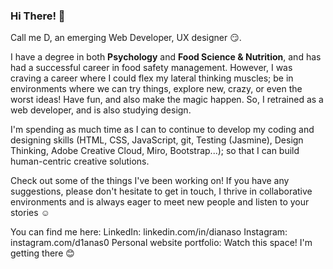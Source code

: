 ### Hi There! 👋

Call me D, an emerging Web Developer, UX designer :smirk:.

I have a degree in both **Psychology** and **Food Science & Nutrition**, and has had a successful career in food safety management. However, I was craving a career where I could flex my lateral thinking muscles; be in environments where we can try things, explore new, crazy, or even the worst ideas! Have fun, and also make the magic happen. So, I retrained as a web developer, and is also studying design. 

I'm spending as much time as I can to continue to develop my coding and designing skills (HTML, CSS, JavaScript, git, Testing (Jasmine), Design Thinking, Adobe Creative Cloud, Miro, Bootstrap...); so that I can build human-centric creative solutions.

Check out some of the things I've been working on! If you have any suggestions, please don't hesitate to get in touch, I thrive in collaborative environments and is always eager to meet new people and listen to your stories :relaxed:

You can find me here: 
LinkedIn: linkedin.com/in/dianaso
Instagram: instagram.com/d1anas0
Personal website portfolio: Watch this space! I'm getting there :blush:
